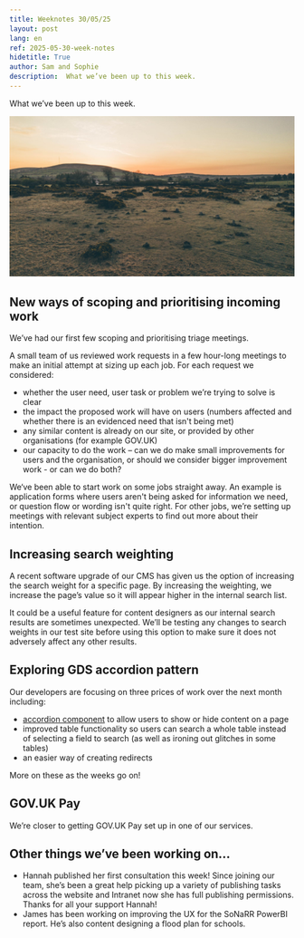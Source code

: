 ```yaml
---
title: Weeknotes 30/05/25
layout: post
lang: en
ref: 2025-05-30-week-notes
hidetitle: True
author: Sam and Sophie
description:  What we’ve been up to this week.  
---
```


What we’ve been up to this week.

![picture of a sunset](https://github.com/nrw-digital/week-notes/blob/8609f1e7fc25153638c431f466c436ed6bc87f3e/images/735277-wvw-g116-2425-0173-web-optimised-1920px.jpg?raw=true)

## New ways of scoping and prioritising incoming work 

We’ve had our first few scoping and prioritising triage meetings.  

A small team of us reviewed work requests in a few hour-long meetings to make an initial attempt at sizing up each job. For each request we considered: 
+ whether the user need, user task or problem we’re trying to solve is clear 
+ the impact the proposed work will have on users (numbers affected and whether there is an evidenced need that isn't being met) 
+ any similar content is already on our site, or provided by other organisations (for example GOV.UK) 
+ our capacity to do the work – can we do make small improvements for users and the organisation, or should we consider bigger improvement work - or can we do both? 

We‘ve been able to start work on some jobs straight away. An example is application forms where users aren't being asked for information we need, or question flow or wording isn't quite right. For other jobs, we’re setting up meetings with relevant subject experts to find out more about their intention.  
 
## Increasing search weighting 

A recent software upgrade of our CMS has given us the option of increasing the search weight for a specific page. By increasing the weighting, we increase the page’s value so it will appear higher in the internal search list.  
 
It could be a useful feature for content designers as our internal search results are sometimes unexpected.  We’ll be testing any changes to search weights in our test site before using this option to make sure it does not adversely affect any other results.    
 
## Exploring GDS accordion pattern 

Our developers are focusing on three prices of work over the next month including: 
+ [accordion component](https://design-system.service.gov.uk/components/accordion/) to allow users to show or hide content on a page 
+ improved table functionality so users can search a whole table instead of selecting a field to search (as well as ironing out glitches in some tables) 
+ an easier way of creating redirects 

More on these as the weeks go on! 
 
## GOV.UK Pay 

We’re closer to getting GOV.UK Pay set up in one of our services.  
 
## Other things we’ve been working on…

+ Hannah published her first consultation this week! Since joining our team, she’s been a great help picking up a variety of publishing tasks across the website and Intranet now she has full publishing permissions. Thanks for all your support Hannah!
+ James has been working on improving the UX for the SoNaRR PowerBI report. He’s also content designing a flood plan for schools.
